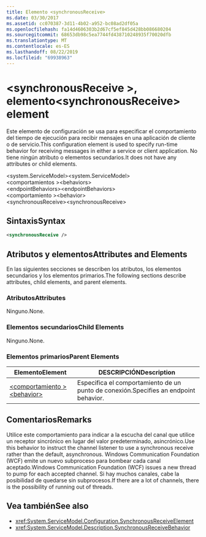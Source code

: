 ```yaml
---
title: Elemento <synchronousReceive>
ms.date: 03/30/2017
ms.assetid: cc070387-3d11-4b02-a952-bc08ad2df05a
ms.openlocfilehash: fa14d4606303b2d67cf5ef845d428bb086680204
ms.sourcegitcommit: 68653db98c5ea7744fd438710248935f70020dfb
ms.translationtype: MT
ms.contentlocale: es-ES
ms.lasthandoff: 08/22/2019
ms.locfileid: "69938963"
---
```

# <a name="synchronousreceive-element"></a><span data-ttu-id="2a5cf-102">\<synchronousReceive >, elemento</span><span class="sxs-lookup"><span data-stu-id="2a5cf-102">\<synchronousReceive> element</span></span>
<span data-ttu-id="2a5cf-103">Este elemento de configuración se usa para especificar el comportamiento del tiempo de ejecución para recibir mensajes en una aplicación de cliente o de servicio.</span><span class="sxs-lookup"><span data-stu-id="2a5cf-103">This configuration element is used to specify run-time behavior for receiving messages in either a service or client application.</span></span> <span data-ttu-id="2a5cf-104">No tiene ningún atributo o elementos secundarios.</span><span class="sxs-lookup"><span data-stu-id="2a5cf-104">It does not have any attributes or child elements.</span></span>  
  
 <span data-ttu-id="2a5cf-105">\<system.ServiceModel></span><span class="sxs-lookup"><span data-stu-id="2a5cf-105">\<system.ServiceModel></span></span>  
<span data-ttu-id="2a5cf-106">\<comportamientos ></span><span class="sxs-lookup"><span data-stu-id="2a5cf-106">\<behaviors></span></span>  
<span data-ttu-id="2a5cf-107">\<endpointBehaviors></span><span class="sxs-lookup"><span data-stu-id="2a5cf-107">\<endpointBehaviors></span></span>  
<span data-ttu-id="2a5cf-108">\<comportamiento ></span><span class="sxs-lookup"><span data-stu-id="2a5cf-108">\<behavior></span></span>  
<span data-ttu-id="2a5cf-109">\<synchronousReceive></span><span class="sxs-lookup"><span data-stu-id="2a5cf-109">\<synchronousReceive></span></span>  
  
## <a name="syntax"></a><span data-ttu-id="2a5cf-110">Sintaxis</span><span class="sxs-lookup"><span data-stu-id="2a5cf-110">Syntax</span></span>  
  
```xml  
<synchronousReceive />
```  
  
## <a name="attributes-and-elements"></a><span data-ttu-id="2a5cf-111">Atributos y elementos</span><span class="sxs-lookup"><span data-stu-id="2a5cf-111">Attributes and Elements</span></span>  
 <span data-ttu-id="2a5cf-112">En las siguientes secciones se describen los atributos, los elementos secundarios y los elementos primarios.</span><span class="sxs-lookup"><span data-stu-id="2a5cf-112">The following sections describe attributes, child elements, and parent elements.</span></span>  
  
### <a name="attributes"></a><span data-ttu-id="2a5cf-113">Atributos</span><span class="sxs-lookup"><span data-stu-id="2a5cf-113">Attributes</span></span>  
 <span data-ttu-id="2a5cf-114">Ninguno.</span><span class="sxs-lookup"><span data-stu-id="2a5cf-114">None.</span></span>  
  
### <a name="child-elements"></a><span data-ttu-id="2a5cf-115">Elementos secundarios</span><span class="sxs-lookup"><span data-stu-id="2a5cf-115">Child Elements</span></span>  
 <span data-ttu-id="2a5cf-116">Ninguno.</span><span class="sxs-lookup"><span data-stu-id="2a5cf-116">None.</span></span>  
  
### <a name="parent-elements"></a><span data-ttu-id="2a5cf-117">Elementos primarios</span><span class="sxs-lookup"><span data-stu-id="2a5cf-117">Parent Elements</span></span>  
  
|<span data-ttu-id="2a5cf-118">Elemento</span><span class="sxs-lookup"><span data-stu-id="2a5cf-118">Element</span></span>|<span data-ttu-id="2a5cf-119">DESCRIPCIÓN</span><span class="sxs-lookup"><span data-stu-id="2a5cf-119">Description</span></span>|  
|-------------|-----------------|  
|[<span data-ttu-id="2a5cf-120">\<comportamiento ></span><span class="sxs-lookup"><span data-stu-id="2a5cf-120">\<behavior></span></span>](behavior-of-endpointbehaviors.md)|<span data-ttu-id="2a5cf-121">Especifica el comportamiento de un punto de conexión.</span><span class="sxs-lookup"><span data-stu-id="2a5cf-121">Specifies an endpoint behavior.</span></span>|  
  
## <a name="remarks"></a><span data-ttu-id="2a5cf-122">Comentarios</span><span class="sxs-lookup"><span data-stu-id="2a5cf-122">Remarks</span></span>  
 <span data-ttu-id="2a5cf-123">Utilice este comportamiento para indicar a la escucha del canal que utilice un receptor sincrónico en lugar del valor predeterminado, asincrónico.</span><span class="sxs-lookup"><span data-stu-id="2a5cf-123">Use this behavior to instruct the channel listener to use a synchronous receive rather than the default, asynchronous.</span></span> <span data-ttu-id="2a5cf-124">Windows Communication Foundation (WCF) emite un nuevo subproceso para bombear cada canal aceptado.</span><span class="sxs-lookup"><span data-stu-id="2a5cf-124">Windows Communication Foundation (WCF) issues a new thread to pump for each accepted channel.</span></span> <span data-ttu-id="2a5cf-125">Si hay muchos canales, cabe la posibilidad de quedarse sin subprocesos.</span><span class="sxs-lookup"><span data-stu-id="2a5cf-125">If there are a lot of channels, there is the possibility of running out of threads.</span></span>  
  
## <a name="see-also"></a><span data-ttu-id="2a5cf-126">Vea también</span><span class="sxs-lookup"><span data-stu-id="2a5cf-126">See also</span></span>

- <xref:System.ServiceModel.Configuration.SynchronousReceiveElement>
- <xref:System.ServiceModel.Description.SynchronousReceiveBehavior>
